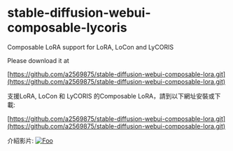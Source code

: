 # stable-diffusion-webui-composable-lycoris
Composable LoRA support for LoRA, LoCon and LyCORIS

Please download it at

[https://github.com/a2569875/stable-diffusion-webui-composable-lora.git](https://github.com/a2569875/stable-diffusion-webui-composable-lora.git)

支援LoRA, LoCon 和 LyCORIS 的Composable LoRA，請到以下網址安裝或下載:

[https://github.com/a2569875/stable-diffusion-webui-composable-lora.git](https://github.com/a2569875/stable-diffusion-webui-composable-lora.git)

介紹影片:
[![Foo](https://i.ytimg.com/vi/QS9yjSMySuY/maxresdefault.jpg)](https://www.youtube.com/watch?v=QS9yjSMySuY)